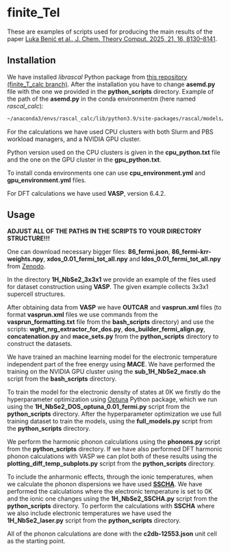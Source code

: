 # finite_Tel
These are examples of scripts used for producing the main results of the paper [Luka Benić et al.,  J. Chem. Theory Comput. 2025, 21, 16, 8130–8141](https://pubs.acs.org/doi/full/10.1021/acs.jctc.5c00959).


## Installation

We have installed *librascal* Python package from [this repository (finite_T_calc branch)](https://github.com/cbenmahm/librascal.git). After the installation you have to change **asemd.py** file with the one we provided in the **python_scripts** directory. Example of the path of the **asemd.py** in the conda environmentm (here named *rascal_calc*):

```bash
~/anaconda3/envs/rascal_calc/lib/python3.9/site-packages/rascal/models/asemd.py
```
For the calculations we have used CPU clusters with both Slurm and PBS workload managers, and a NVIDIA GPU cluster.<br>

Python version used on the CPU clusters is given in the **cpu_python.txt** file and the one on the GPU cluster in the **gpu_python.txt**.

To install conda environments one can use **cpu_environment.yml** and **gpu_environment.yml** files.<br>

For DFT calculations we have used **VASP**, version 6.4.2.


## Usage

**ADJUST ALL OF THE PATHS IN THE SCRIPTS TO YOUR DIRECTORY STRUCTURE!!!**

One can download necessary bigger files: **86_fermi.json**, **86_fermi-krr-weights.npy**, **xdos_0.01_fermi_tot_all.npy** and **ldos_0.01_fermi_tot_all.npy** from [Zenodo](https://zenodo.org/records/15125087).<br>

In the directory **1H_NbSe2_3x3x1** we provide an example of the files used for dataset construction using **VASP**. The given example collects 3x3x1 supercell structures.<br>

After obtaining data from **VASP** we have **OUTCAR** and **vasprun.xml** files (to format **vasprun.xml** files we use commands from the **vasprun_formatting.txt** file from the **bash_scripts** directory) and use the scripts: **wght_nrg_extractor_for_dos.py**, **dos_builder_fermi_align.py**, **concatenation.py** and **mace_sets.py** from the **python_scripts** directory to construct the datasets.<br>

We have trained an machine learning model for the electronic temperature independent part of the free energy using **MACE**. We have performed the training on the NVIDIA GPU cluster using the **sub_1H_NbSe2_mace.sh** script from the **bash_scripts** directory.<br>

To train the model for the electronic density of states at 0K we firstly do the hyperparameter optimization using [Optuna](https://optuna.org/) Python package, which we run using the **1H_NbSe2_DOS_optuna_0.01_fermi.py** script from the **python_scripts** directory. After the hyperparameter optimization we use full training dataset to train the models, using the **full_models.py** script from the **python_scripts** directory.<br>

We perform the harmonic phonon calculations using the **phonons.py** script from the **python_scripts** directory. If we have also performed DFT harmonic phonon calculations with VASP we can plot both of these results using the **plotting_diff_temp_subplots.py** script from the **python_scripts** directory.<br>

To include the anharmonic effects, through the ionic temperatures, when we calculate the phonon dispersions we have used [**SSCHA**](https://sscha.eu/). We have performed the calculations where the electronic temperature is set to 0K and the ionic one changes using the **1H_NbSe2_SSCHA.py** script from the **python_scripts** directory. To perform the calculations with **SSCHA** where we also include electronic temperatures we have used the **1H_NbSe2_laser.py** script from the **python_scripts** directory.<br>

All of the phonon calculations are done with the **c2db-12553.json** unit cell as the starting point.
